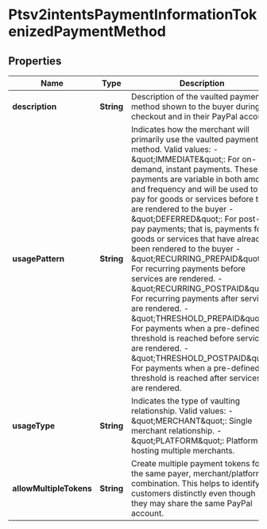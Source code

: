 
# Ptsv2intentsPaymentInformationTokenizedPaymentMethod

## Properties
Name | Type | Description | Notes
------------ | ------------- | ------------- | -------------
**description** | **String** | Description of the vaulted payment method shown to the buyer during checkout and in their PayPal account.  |  [optional]
**usagePattern** | **String** | Indicates how the merchant will primarily use the vaulted payment method. Valid values: - \&quot;IMMEDIATE\&quot;: For on-demand, instant payments. These payments are variable in both amount and frequency and will be used to pay for goods or services before they are rendered to the buyer - \&quot;DEFERRED\&quot;: For post-pay payments; that is, payments for goods or services that have already been rendered to the buyer - \&quot;RECURRING_PREPAID\&quot;: For recurring payments before services are rendered. - \&quot;RECURRING_POSTPAID\&quot;: For recurring payments after services are rendered. - \&quot;THRESHOLD_PREPAID\&quot;: For payments when a pre-defined threshold is reached before services are rendered. - \&quot;THRESHOLD_POSTPAID\&quot;: For payments when a pre-defined threshold is reached after services are rendered.  |  [optional]
**usageType** | **String** | Indicates the type of vaulting relationship. Valid values: - \&quot;MERCHANT\&quot;: Single merchant relationship. - \&quot;PLATFORM\&quot;: Platform hosting multiple merchants.  |  [optional]
**allowMultipleTokens** | **String** | Create multiple payment tokens for the same payer, merchant/platform combination. This helps to identify customers distinctly even though they may share the same PayPal account.  |  [optional]



